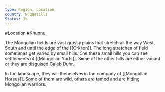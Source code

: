 ```yaml
---
type: Region, Location
country: Nuqqatilli
Status: 3%
---
```


#Location #Khunnu 

The Mongolian fields are vast grassy plains that stretch all the way West, South and until the edge of the [[Orkhon]]. The long stretches of field sometimes get varied by small hills. One these small hills you can see settlements of [[Mongolian Yurts]]. Some of the other hills are either vacant or they are disguised [Galeb Duhr](https://www.aidedd.org/dnd/monstres.php?vo=galeb-duhr). 


In the landscape, they will themselves in the company of [[Mongolian Horses]]. Some of them are wild, others are tamed and are hiding Mongolian warriors.

